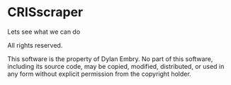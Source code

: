 # CRISscraper


Lets see what we can do


All rights reserved.

This software is the property of Dylan Embry. No part of this software, including its source code, may be copied, modified, distributed, or used in any form without explicit permission from the copyright holder.
